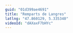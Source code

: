 ```yaml
---
guid: "01d399ae4691"
title: "Remparts de Langres"
latlng: "47.860129, 5.335340"
videoId: "dAXaxF7bHYc" 
---
```

